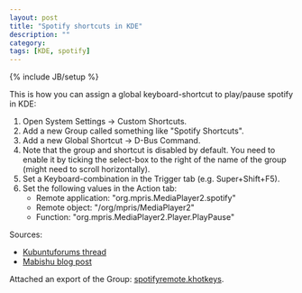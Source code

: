 ```yaml
---
layout: post
title: "Spotify shortcuts in KDE"
description: ""
category: 
tags: [KDE, spotify]
---
```

{% include JB/setup %}

This is how you can assign a global keyboard-shortcut to play/pause spotify in KDE:

1. Open System Settings -> Custom Shortcuts.
2. Add a new Group called something like "Spotify Shortcuts".
3. Add a new Global Shortcut -> D-Bus Command.
4. Note that the group and shortcut is disabled by default.
   You need to enable it by ticking the select-box to the right of the name of the group (might need to scroll horizontally).
5. Set a Keyboard-combination in the Trigger tab (e.g. Super+Shift+F5).
6. Set the following values in the Action tab:
    * Remote application: "org.mpris.MediaPlayer2.spotify"
    * Remote object: "/org/mpris/MediaPlayer2"
    * Function: "org.mpris.MediaPlayer2.Player.PlayPause"

Sources:

* [Kubuntuforums thread](https://www.kubuntuforums.net/showthread.php?58197-How-To-Get-Global-Media-Shortcuts-in-KDE&p=303642&viewfull=1#post303642)
* [Mabishu blog post](http://www.mabishu.com/blog/2010/11/15/playing-with-d-bus-interface-of-spotify-for-linux/)

Attached an export of the Group: [spotifyremote.khotkeys](/spotifyremote.khotkeys).

